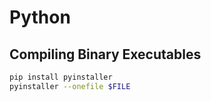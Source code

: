 # Python

## Compiling Binary Executables

```bash
pip install pyinstaller
pyinstaller --onefile $FILE
```
